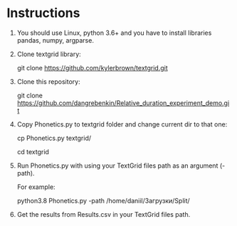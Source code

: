 # Instructions
1. You should use Linux, python 3.6+ and you have to install libraries pandas, numpy, argparse.
2. Clone textgrid library: 

   git clone https://github.com/kylerbrown/textgrid.git

3. Clone this repository: 

   git clone https://github.com/dangrebenkin/Relative_duration_experiment_demo.git

4. Copy Phonetics.py to textgrid folder and change current dir to that one:

   cp Phonetics.py textgrid/

   cd textgrid
   
5. Run Phonetics.py with using your TextGrid files path as an argument (-path). 

   For example: 

   python3.8 Phonetics.py -path /home/daniil/Загрузки/Split/
   
6. Get the results from Results.csv in your TextGrid files path.
